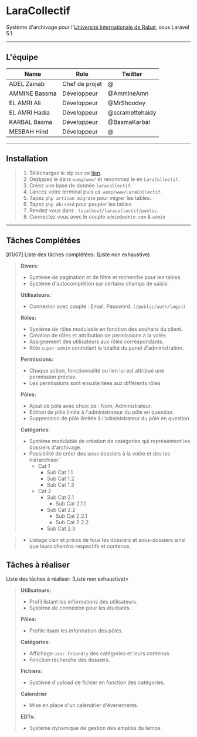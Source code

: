 LaraCollectif
===================

Système d'archivage pour l'[Université Internationale de Rabat](http://www.uir.ac.ma), sous Laravel 5.1

----------

L'équipe
-------------

|      Name     |        Role     |      Twitter    |
| ------------- | --------------- | --------------- |
| ADEL Zainab  	| Chef de projet  | @               |
| AMMINE Bassma | Développeur     | @AmmineAmn      |
| EL AMRI Ali  	| Développeur     | @MrShoodey      |
| EL AMRI Hadia | Développeur     | @scramettehaidy |
| KARBAL Basma  | Développeur     | @BasmaKarbal    |
| MESBAH Hind   | Développeur     | @ 				|


----------

Installation
-------------

> 1.  Téléchargez le zip sur ce [lien](https://github.com/Shoodey/LaraMoodle/zipball/master).
> 2.  Dézippez le dans `wamp/www/` et renommez le en `LaraCollectif`.
> 3.  Créez une base de donnée `laracollectif`.
> 4.  Lancez votre terminal puis `cd wamp/www/LaraCollectif`.
> 5.  Tapez `php artisan migrate` pour migrer les tables.
> 6.  Tapez `php db:seed` pour peupler les tables.
> 7.  Rendez vous dans : `localhost/laracollectif/public`.
> 8.  Connectez vous avec le couple `admin@admin.com` & `admin`

----------

Tâches Complétées
-------------

[01/07] Liste des tâches complétées: (Liste non exhaustive)

> **Divers:**
> 
> *   Système de pagination et de filtre et recherche pour les tables.
> *   Système d'autocomplétion sur certains champs de saisis.
> 
> **Utilisateurs:**
> 
> *   Connexion avec couple : Email, Password. `(/public/auth/login)`
> 
> **Rôles:**
> 
> *   Système de rôles modulable en fonction des souhaits du client.
> *   Création de rôles et attribution de permissions à la volée.
> *   Assignement des utilisateurs aux rôles correspondants.
> *   Rôle `super-admin` controlant la totalité du panel d'administration.
> 
> **Permissions:**
> 
> *   Chaque action, fonctionnalité ou lien lui est attribué une permission précise.
> *   Les permissions sont ensuite liées aux différents rôles
> 
> **Pôles:**
> 
> *   Ajout de pôle avec choix de : Nom, Administrateur.
> *   Edition de pôle limité à l'administrateur du pôle en question.
> *   Suppression de pôle limitée à l'administrateur du pôle en question.
> 
> **Catégories:**
> 
> *   Système modulable de création de catégories qui représentent les dossiers d'archivage.
> *   Possibilité de créer des sous dossiers à la volée et des les hiérarchiser:`
>     *   Cat 1
>         *   Sub Cat 1.1
>         *   Sub Cat 1.2
>         *   Sub Cat 1.3
>     *   Cat 2   
>         *   Sub Cat 2.1
>              *   Sub Cat 2.1.1
>         *   Sub Cat 2.2
>              *   Sub Cat 2.2.1
>              *   Sub Cat 2.2.2
>         *   Sub Cat 2.3

> *   Listage clair et précis de tous les dossiers et sous-dossiers ainsi que leurs chemins respectifs et contenus.

## Tâches à réaliser

Liste des tâches à réaliser:  (Liste non exhaustive)>

> **Utilisateurs:**
> 
> *   Profil listant les informations des utilisateurs.
> *   Système de connexion pour les étudiants.
> 
> **Pôles:**
> 
> *   Profile lisant les information des pôles.
> 
> **Catégories:**
> 
> *   Affichage `user friendly` des catégories et leurs contenus.
> *   Fonction recherche des dossiers.
> 
> **Fichiers:**
> 
> *   Système d'upload de fichier en fonction des catégories.
> 
> **Calendrier**
> 
> *   Mise en place d'un calendrier d'évenements.
> 
> **EDTs:**
> 
> *   Système dynamique de gestion des emplois du temps.